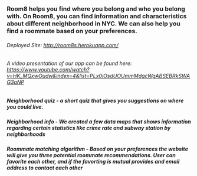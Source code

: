 ### Room8 helps you find where you belong and who you belong with. On Room8, you can find information and characteristics about different neighborhood in NYC. We can also help you find a roommate based on your preferences.
###### Deployed Site: http://room8s.herokuapp.com/
###### A video presentation of our app can be found here: https://www.youtube.com/watch?v=HK_MQxwOudw&index=4&list=PLx0iOsdUOUmmMdgcWgABSEBRkSWAG3aNP

##### Neighborhood quiz - a short quiz that gives you suggestions on where you could live.
##### Neighborhood info - We created a few data maps that shows information regarding certain statistics like crime rate and subway station by neighborhoods

##### Roommate matching algorithm - Based on your preferences the website will give you three potential roommate recommendations. User can favorite each other, and if the favorting is mutual provides and email address to contact each other
